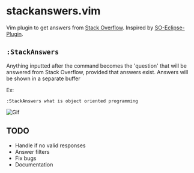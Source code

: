 stackanswers.vim
================

Vim plugin to get answers from [Stack Overflow](https://stackoverflow.com/). Inspired by [SO-Eclipse-Plugin](https://github.com/MarounMaroun/SO-Eclipse-Plugin).

`:StackAnswers`
--------------------------
Anything inputted after the command becomes the 'question' that will be answered from Stack Overflow, provided
that answers exist.
Answers will be shown in a separate buffer

Ex:

`:StackAnswers what is object oriented programming`

![Gif](/screenshots/example.gif)

TODO
----
- Handle if no valid responses
- Answer filters
- Fix bugs
- Documentation

